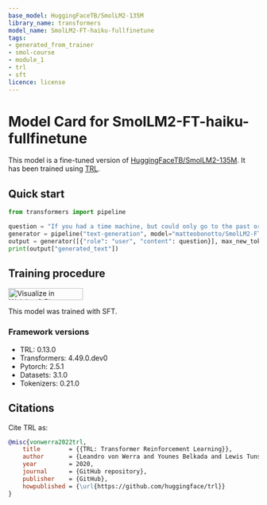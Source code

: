 ```yaml
---
base_model: HuggingFaceTB/SmolLM2-135M
library_name: transformers
model_name: SmolLM2-FT-haiku-fullfinetune
tags:
- generated_from_trainer
- smol-course
- module_1
- trl
- sft
licence: license
---
```


# Model Card for SmolLM2-FT-haiku-fullfinetune

This model is a fine-tuned version of [HuggingFaceTB/SmolLM2-135M](https://huggingface.co/HuggingFaceTB/SmolLM2-135M).
It has been trained using [TRL](https://github.com/huggingface/trl).

## Quick start

```python
from transformers import pipeline

question = "If you had a time machine, but could only go to the past or the future once and never return, which would you choose and why?"
generator = pipeline("text-generation", model="matteobonotto/SmolLM2-FT-haiku-fullfinetune", device="cuda")
output = generator([{"role": "user", "content": question}], max_new_tokens=128, return_full_text=False)[0]
print(output["generated_text"])
```

## Training procedure

[<img src="https://raw.githubusercontent.com/wandb/assets/main/wandb-github-badge-28.svg" alt="Visualize in Weights & Biases" width="150" height="24"/>](https://wandb.ai/matteob-90-hotmail-it/huggingface/runs/prkydoiq) 


This model was trained with SFT.

### Framework versions

- TRL: 0.13.0
- Transformers: 4.49.0.dev0
- Pytorch: 2.5.1
- Datasets: 3.1.0
- Tokenizers: 0.21.0

## Citations



Cite TRL as:
    
```bibtex
@misc{vonwerra2022trl,
	title        = {{TRL: Transformer Reinforcement Learning}},
	author       = {Leandro von Werra and Younes Belkada and Lewis Tunstall and Edward Beeching and Tristan Thrush and Nathan Lambert and Shengyi Huang and Kashif Rasul and Quentin Gallouédec},
	year         = 2020,
	journal      = {GitHub repository},
	publisher    = {GitHub},
	howpublished = {\url{https://github.com/huggingface/trl}}
}
```